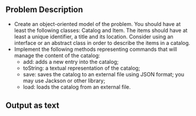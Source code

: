 ## Problem Description

- Create an object-oriented model of the problem. You should have at least the following classes: Catalog and Item. The items should have at least a unique identifier, a title and its location. Consider using an interface or an abstract class in order to describe the items in a catalog.
- Implement the following methods representing commands that will manage the content of the catalog:
  - add: adds a new entry into the catalog;
  - toString: a textual representation of the catalog;
  - save: saves the catalog to an external file using JSON format; you may use Jackson or other library;
  - load: loads the catalog from an external file.

## Output as text